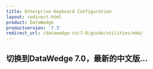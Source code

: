 ```yaml
---
title: Enterprise Keyboard Configuration
layout: redirect.html
product: DataWedge
productversion: '7.3'
redirect_url: /datawedge-cn/7-0/guide/utilities/ekb/
---
```


## 切换到DataWedge 7.0，最新的中文版...



